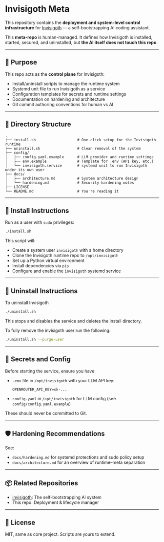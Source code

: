 # Invisigoth Meta

This repository contains the **deployment and system-level control infrastructure** for [Invisigoth](https://github.com/EstherNairn/invisigoth) — a self-bootstrapping AI coding assistant.

This **meta-repo** is human-managed. It defines how Invisigoth is installed, started, secured, and uninstalled, but **the AI itself does not touch this repo**.

---

## 🧠 Purpose

This repo acts as the **control plane** for Invisigoth:

- Install/uninstall scripts to manage the runtime system
- Systemd unit file to run Invisigoth as a service
- Configuration templates for secrets and runtime settings
- Documentation on hardening and architecture
- Git commit authoring conventions for human vs AI

---

## 📁 Directory Structure

```plaintext
.
├── install.sh                   # One-click setup for the Invisigoth runtime
├── uninstall.sh                 # Clean removal of the system
├── config/
│   ├── config.yaml.example      # LLM provider and runtime settings
│   ├── env.example              # Template for .env (API key, etc.)
│   └── invisigoth.service       # systemd unit to run Invisigoth under its own user
├── docs/
│   ├── architecture.md          # System architecture design
│   └── hardening.md             # Security hardening notes
├── LICENSE
└── README.md                    # You're reading it
```

---

## 🚀 Install Instructions

Run as a user with `sudo` privileges:

```bash
./install.sh
```

This script will:

- Create a system user `invisigoth` with a home directory
- Clone the Invisigoth runtime repo to `/opt/invisigoth`
- Set up a Python virtual environment
- Install dependencies via `pip`
- Configure and enable the `invisigoth` systemd service

---

## 🔁 Uninstall Instructions

To uninstall Invisigoth

```bash
./uninstall.sh
```

This stops and disables the service and deletes the install directory.

To fully remove the invisigoth user run the following:

```bash
./uninstall.sh --purge-user
```

---

## 🔐 Secrets and Config

Before starting the service, ensure you have:

- `.env` file in `/opt/invisigoth` with your LLM API key:
  ```
  OPENROUTER_API_KEY=sk-...
  ```

- `config.yaml` in `/opt/invisigoth` for LLM config (see `config/config.yaml.example`)

These should never be committed to Git.

---

## 🛡️ Hardening Recommendations

See:
- `docs/hardening.md` for systemd protections and sudo policy setup
- `docs/architecture.md` for an overview of runtime–meta separation

---

## 📦 Related Repositories

- [invisigoth](https://github.com/EstherNairn/invisigoth): The self-bootstrapping AI system
- This repo: Deployment & lifecycle manager

---

## 📜 License

MIT, same as core project. Scripts are yours to extend.
